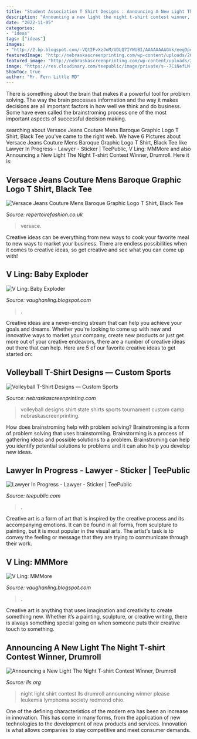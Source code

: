 ```yaml
---
title: "Student Association T Shirt Designs : Announcing A New Light The Night T-shirt Contest Winner, Drumroll"
description: "Announcing a new light the night t-shirt contest winner, drumroll"
date: "2022-11-05"
categories:
- "ideas"
tags: ["ideas"]
images:
- "http://2.bp.blogspot.com/-VQt2FvXzJoM/UDLQ7IYWUBI/AAAAAAAAGVk/eegDpdLGgv0/w1200-h630-p-k-no-nu/BabyExploder.jpg"
featuredImage: "http://nebraskascreenprinting.com/wp-content/uploads/2015/07/State-Volleyball-Web-071.jpg"
featured_image: "http://nebraskascreenprinting.com/wp-content/uploads/2015/07/State-Volleyball-Web-071.jpg"
image: "https://res.cloudinary.com/teepublic/image/private/s--7CiNefLM--/t_Preview/b_rgb:191919,c_lpad,f_jpg,h_630,q_90,w_1200/v1583398482/production/designs/8321153_0.jpg"
ShowToc: true
author: "Mr. Fern Little MD"
---
```



There is something about the brain that makes it a powerful tool for problem solving. The way the brain processes information and the way it makes decisions are all important factors in how well we think and do business. Some have even called the brainstroming process one of the most important aspects of successful decision making.

	

		
searching about Versace Jeans Couture Mens Baroque Graphic Logo T Shirt, Black Tee you've came to the right web. We have 6 Pictures about Versace Jeans Couture Mens Baroque Graphic Logo T Shirt, Black Tee like Lawyer In Progress - Lawyer - Sticker | TeePublic, V Ling: MMMore and also Announcing a New Light The Night T-shirt Contest Winner, Drumroll. Here it is:
		
    
## Versace Jeans Couture Mens Baroque Graphic Logo T Shirt, Black Tee

<img loading=lazy src="https://www.repertoirefashion.co.uk/images/versace-jeans-couture-mens-baroque-graphic-logo-t-shirt-black-tee-p37112-187011_image.jpg" onerror="this.onerror=null;this.src='https://tse1.mm.bing.net/th?id=OIP.m8xW7cG70QY3didLMMt6SwHaJQ&amp;pid=15.1';" alt="Versace Jeans Couture Mens Baroque Graphic Logo T Shirt, Black Tee">

_Source: repertoirefashion.co.uk_

>versace. 

	

Creative ideas can be everything from new ways to cook your favorite meal to new ways to market your business. There are endless possibilities when it comes to creative ideas, so get creative and see what you can come up with!

    
## V Ling: Baby Exploder

<img loading=lazy src="http://2.bp.blogspot.com/-VQt2FvXzJoM/UDLQ7IYWUBI/AAAAAAAAGVk/eegDpdLGgv0/w1200-h630-p-k-no-nu/BabyExploder.jpg" onerror="this.onerror=null;this.src='https://tse4.mm.bing.net/th?id=OIP.qmx59TTdxoJdTJ9Wztf24AHaD4&amp;pid=15.1';" alt="V Ling: Baby Exploder">

_Source: vaughanling.blogspot.com_

>. 

	

Creative ideas are a never-ending stream that can help you achieve your goals and dreams. Whether you're looking to come up with new and innovative ways to market your company, create new products or just get more out of your creative endeavors, there are a number of creative ideas out there that can help. Here are 5 of our favorite creative ideas to get started on: 

    
## Volleyball T-Shirt Designs — Custom Sports

<img loading=lazy src="http://nebraskascreenprinting.com/wp-content/uploads/2015/07/State-Volleyball-Web-071.jpg" onerror="this.onerror=null;this.src='https://tse1.mm.bing.net/th?id=OIP.9pNvT0P4ZUQS9JC88vs49gHaHa&amp;pid=15.1';" alt="Volleyball T-Shirt Designs — Custom Sports">

_Source: nebraskascreenprinting.com_

>volleyball designs shirt state shirts sports tournament custom camp nebraskascreenprinting. 

	

How does brainstroming help with problem solving?
Brainstroming is a form of problem solving that uses brainstorming. Brainstorming is a process of gathering ideas and possible solutions to a problem. Brainstroming can help you identify potential solutions to problems and it can also help you develop new ideas.

    
## Lawyer In Progress - Lawyer - Sticker | TeePublic

<img loading=lazy src="https://res.cloudinary.com/teepublic/image/private/s--7CiNefLM--/t_Preview/b_rgb:191919,c_lpad,f_jpg,h_630,q_90,w_1200/v1583398482/production/designs/8321153_0.jpg" onerror="this.onerror=null;this.src='https://tse3.mm.bing.net/th?id=OIP.azH58PecbnHPGFX6T2yuGAHaD4&amp;pid=15.1';" alt="Lawyer In Progress - Lawyer - Sticker | TeePublic">

_Source: teepublic.com_

>. 

	

Creative art is a form of art that is inspired by the creative process and its accompanying emotions. It can be found in all forms, from sculpture to painting, but it is most popular in the visual arts. The artist's task is to convey the feeling or message that they are trying to communicate through their work.

    
## V Ling: MMMore

<img loading=lazy src="http://4.bp.blogspot.com/_annTPGBcsB4/TB78RpjFOJI/AAAAAAAADs0/D3CaL_k_MTg/s1600/IMGP3296.JPG" onerror="this.onerror=null;this.src='https://tse4.mm.bing.net/th?id=OIP.-fIsPBCBqEVSJ8vrRUZBjwHaE7&amp;pid=15.1';" alt="V Ling: MMMore">

_Source: vaughanling.blogspot.com_

>. 

	

Creative art is anything that uses imagination and creativity to create something new. Whether it’s a painting, sculpture, or creative writing, there is always something special going on when someone puts their creative touch to something.

    
## Announcing A New Light The Night T-shirt Contest Winner, Drumroll

<img loading=lazy src="http://www.lls.org/sites/default/files/article_images/Light_The_Night_winning_design.JPG" onerror="this.onerror=null;this.src='https://tse1.mm.bing.net/th?id=OIP.FvdPMVoyXIY5AULbRONi5AHaHZ&amp;pid=15.1';" alt="Announcing a New Light The Night T-shirt Contest Winner, Drumroll">

_Source: lls.org_

>night light shirt contest lls drumroll announcing winner please leukemia lymphoma society redmond ohio. 

	

One of the defining characteristics of the modern era has been an increase in innovation. This has come in many forms, from the application of new technologies to the development of new products and services. Innovation is what allows companies to stay competitive and meet consumer demands.

